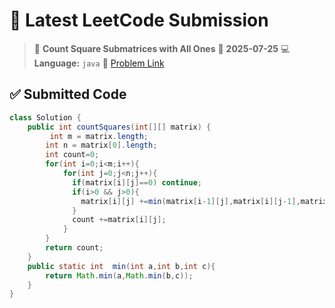# 🧠 Latest LeetCode Submission

> 📌 **Count Square Submatrices with All Ones**
> 📅 **2025-07-25**
> 💻 **Language:** `java`
> 🔗 [Problem Link](https://leetcode.com/problems/count-square-submatrices-with-all-ones/)

## ✅ Submitted Code

```java
class Solution {
    public int countSquares(int[][] matrix) {
         int m = matrix.length;
        int n = matrix[0].length;
        int count=0;
        for(int i=0;i<m;i++){
            for(int j=0;j<n;j++){
              if(matrix[i][j]==0) continue;
              if(i>0 && j>0){
                matrix[i][j] +=min(matrix[i-1][j],matrix[i][j-1],matrix[i-1][j-1]);
              }
              count +=matrix[i][j];
            }
        }
        return count;
    }
    public static int  min(int a,int b,int c){
        return Math.min(a,Math.min(b,c));
    }
}
```

<!-- Updated: 2025-07-26 12:39:00.327931 -->
